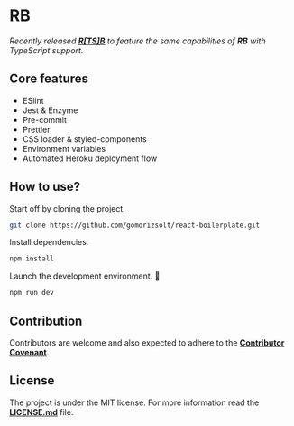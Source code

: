 # RB

*Recently released [**R[TS]B**](https://github.com/gomorizsolt/react-typescript-boilerplate) to feature the same capabilities of **RB** with TypeScript support.*

## Core features
- ESlint
- Jest & Enzyme
- Pre-commit
- Prettier
- CSS loader & styled-components
- Environment variables
- Automated Heroku deployment flow

## How to use?

Start off by cloning the project.

```bash
git clone https://github.com/gomorizsolt/react-boilerplate.git
```

Install dependencies.

```bash
npm install
```

Launch the development environment. :rocket:

```bash
npm run dev
```

## Contribution

Contributors are welcome and also expected to adhere to the [**Contributor Covenant**](https://www.contributor-covenant.org/).

## License

The project is under the MIT license. For more information read the [**LICENSE.md**](./LICENSE.md) file.
